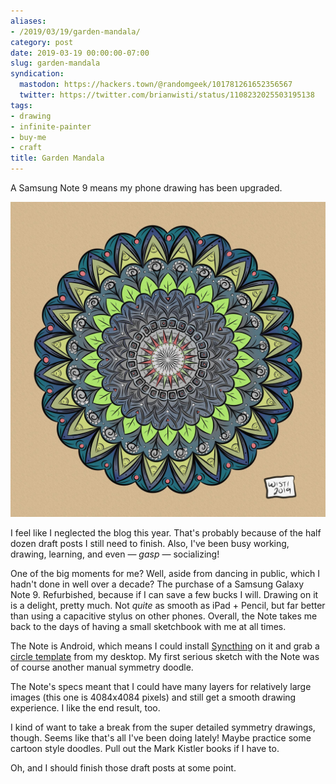 ```yaml
---
aliases:
- /2019/03/19/garden-mandala/
category: post
date: 2019-03-19 00:00:00-07:00
slug: garden-mandala
syndication:
  mastodon: https://hackers.town/@randomgeek/101781261652356567
  twitter: https://twitter.com/brianwisti/status/1108232025503195138
tags:
- drawing
- infinite-painter
- buy-me
- craft
title: Garden Mandala
---
```


A Samsung Note 9 means my phone drawing has been upgraded.

<!--more-->

![attachments/img/2019/cover-2019-03-19.jpg](../../../attachments/img/2019/cover-2019-03-19.jpg)

I feel like I neglected the blog this year. That's probably because of the half dozen draft posts I still need to finish. Also, I've been busy working, drawing, learning, and even — *gasp* — socializing!

One of the big moments for me? Well, aside from dancing in public, which I hadn't done in well over a decade? The purchase of a Samsung Galaxy Note 9. Refurbished, because if I can save a few bucks I will. Drawing on it is a delight, pretty much. Not *quite* as smooth as iPad + Pencil, but far better than using a capacitive stylus on other phones. Overall, the Note takes me back to the days of having a small sketchbook with me at all times.

The Note is Android, which means I could install [Syncthing](https://syncthing.net/) on it and grab a [circle template](../01/circular-grids-with-python-and-pillow.md) from my desktop. My first serious sketch with the Note was of course another manual symmetry doodle.

The Note's specs meant that I could have many layers for relatively large images (this one is 4084x4084 pixels) and still get a smooth drawing experience. I like the end result, too.

I kind of want to take a break from the super detailed symmetry drawings,  though. Seems like that's all I've been doing lately! Maybe practice some cartoon style doodles. Pull out the Mark Kistler books if I have to.

Oh, and I should finish those draft posts at some point.
